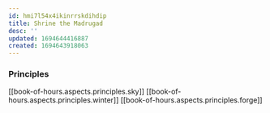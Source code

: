 ```yaml
---
id: hmi7l54x4ikinrrskdihdip
title: Shrine the Madrugad
desc: ''
updated: 1694644416887
created: 1694643918063
---
```


### Principles

[[book-of-hours.aspects.principles.sky]]
[[book-of-hours.aspects.principles.winter]]
[[book-of-hours.aspects.principles.forge]]
